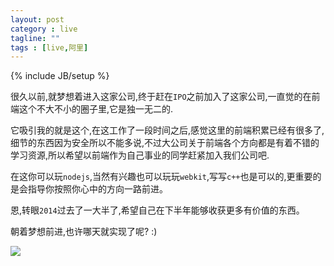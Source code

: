 ```yaml
---
layout: post
category : live
tagline: ""
tags : [live,阿里]
---
```

{% include JB/setup %}


很久以前,就梦想着进入这家公司,终于赶在`IPO`之前加入了这家公司,一直觉的在前端这个不大不小的圈子里,它是独一无二的.

它吸引我的就是这个,在这工作了一段时间之后,感觉这里的前端积累已经有很多了,细节的东西因为安全所以不能多说,不过大公司关于前端各个方向都是有着不错的学习资源,所以希望以前端作为自己事业的同学赶紧加入我们公司吧.

在这你可以玩`nodejs`,当然有兴趣也可以玩玩`webkit`,写写`c++`也是可以的,更重要的是会指导你按照你心中的方向一路前进。

恩,转眼`2014`过去了一大半了,希望自己在下半年能够收获更多有价值的东西。

朝着梦想前进,也许哪天就实现了呢? :)

<img src="{{ ASSET_PATH }}bootstrap-3/img/ali-bg.jpg">